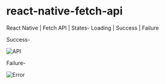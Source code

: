 # react-native-fetch-api
React Native | Fetch API | States- Loading | Success | Failure

Success-

![API](https://github.com/ratulchhibber/react-native-fetch-api/assets/3801579/3eda7d98-8a94-4b3c-b198-bdd7f0473b52)

Failure-

![Error](https://github.com/ratulchhibber/react-native-fetch-api/assets/3801579/55e2da14-76a6-45db-b4a9-b91633b029f2)
